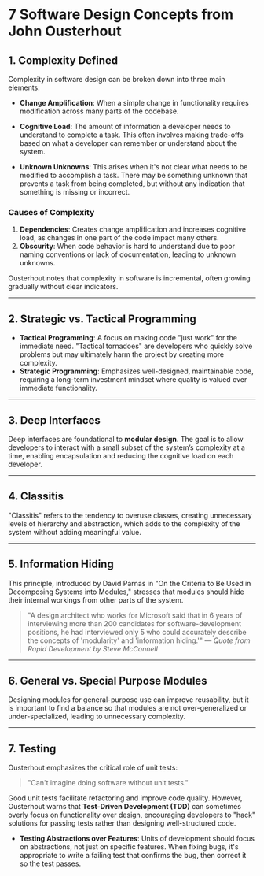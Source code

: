 # 7 Software Design Concepts from John Ousterhout

## 1. Complexity Defined

Complexity in software design can be broken down into three main elements:

- **Change Amplification**: When a simple change in functionality requires modification across many parts of the codebase.
- **Cognitive Load**: The amount of information a developer needs to understand to complete a task. This often involves making trade-offs based on what a developer can remember or understand about the system.

- **Unknown Unknowns**: This arises when it's not clear what needs to be modified to accomplish a task. There may be something unknown that prevents a task from being completed, but without any indication that something is missing or incorrect.

### Causes of Complexity

1. **Dependencies**: Creates change amplification and increases cognitive load, as changes in one part of the code impact many others.
2. **Obscurity**: When code behavior is hard to understand due to poor naming conventions or lack of documentation, leading to unknown unknowns.

Ousterhout notes that complexity in software is incremental, often growing gradually without clear indicators.

---

## 2. Strategic vs. Tactical Programming

- **Tactical Programming**: A focus on making code "just work" for the immediate need. "Tactical tornadoes" are developers who quickly solve problems but may ultimately harm the project by creating more complexity.
- **Strategic Programming**: Emphasizes well-designed, maintainable code, requiring a long-term investment mindset where quality is valued over immediate functionality.

---

## 3. Deep Interfaces

Deep interfaces are foundational to **modular design**. The goal is to allow developers to interact with a small subset of the system’s complexity at a time, enabling encapsulation and reducing the cognitive load on each developer.

---

## 4. Classitis

"Classitis" refers to the tendency to overuse classes, creating unnecessary levels of hierarchy and abstraction, which adds to the complexity of the system without adding meaningful value.

---

## 5. Information Hiding

This principle, introduced by David Parnas in "On the Criteria to Be Used in Decomposing Systems into Modules," stresses that modules should hide their internal workings from other parts of the system.

> "A design architect who works for Microsoft said that in 6 years of interviewing more than 200 candidates for software-development positions, he had interviewed only 5 who could accurately describe the concepts of 'modularity' and 'information hiding.'" — _Quote from Rapid Development by Steve McConnell_

---

## 6. General vs. Special Purpose Modules

Designing modules for general-purpose use can improve reusability, but it is important to find a balance so that modules are not over-generalized or under-specialized, leading to unnecessary complexity.

---

## 7. Testing

Ousterhout emphasizes the critical role of unit tests:

> "Can't imagine doing software without unit tests."

Good unit tests facilitate refactoring and improve code quality. However, Ousterhout warns that **Test-Driven Development (TDD)** can sometimes overly focus on functionality over design, encouraging developers to "hack" solutions for passing tests rather than designing well-structured code.

- **Testing Abstractions over Features**: Units of development should focus on abstractions, not just on specific features. When fixing bugs, it's appropriate to write a failing test that confirms the bug, then correct it so the test passes.
